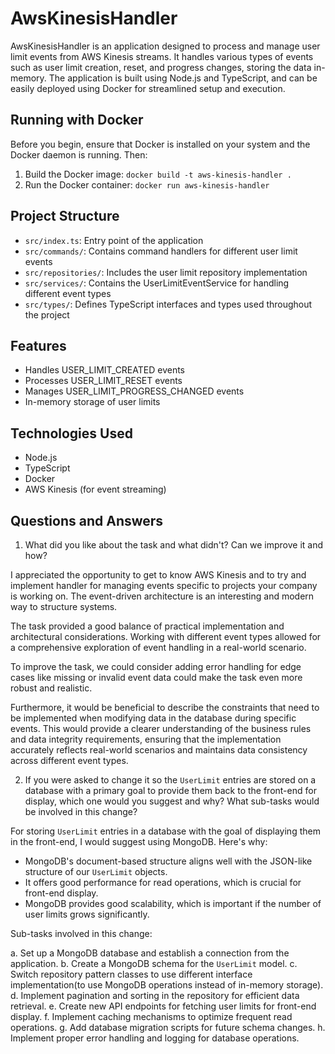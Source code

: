 # AwsKinesisHandler

AwsKinesisHandler is an application designed to process and manage user limit events from AWS Kinesis streams. It handles various types of events such as user limit creation, reset, and progress changes, storing the data in-memory. The application is built using Node.js and TypeScript, and can be easily deployed using Docker for streamlined setup and execution.

## Running with Docker

Before you begin, ensure that Docker is installed on your system and the Docker daemon is running. Then:

1. Build the Docker image: `docker build -t aws-kinesis-handler .`
2. Run the Docker container: `docker run aws-kinesis-handler`

## Project Structure

- `src/index.ts`: Entry point of the application
- `src/commands/`: Contains command handlers for different user limit events
- `src/repositories/`: Includes the user limit repository implementation
- `src/services/`: Contains the UserLimitEventService for handling different event types
- `src/types/`: Defines TypeScript interfaces and types used throughout the project

## Features

- Handles USER_LIMIT_CREATED events
- Processes USER_LIMIT_RESET events
- Manages USER_LIMIT_PROGRESS_CHANGED events
- In-memory storage of user limits

## Technologies Used

- Node.js
- TypeScript
- Docker
- AWS Kinesis (for event streaming)

## Questions and Answers

1. What did you like about the task and what didn't? Can we improve it and how?

I appreciated the opportunity to get to know AWS Kinesis and to try and implement handler for managing events specific to projects your company is working on. The event-driven architecture is an interesting and modern way to structure systems.

The task provided a good balance of practical implementation and architectural considerations. Working with different event types allowed for a comprehensive exploration of event handling in a real-world scenario.

To improve the task, we could consider adding error handling for edge cases like missing or invalid event data could make the task even more robust and realistic.

Furthermore, it would be beneficial to describe the constraints that need to be implemented when modifying data in the database during specific events. This would provide a clearer understanding of the business rules and data integrity requirements, ensuring that the implementation accurately reflects real-world scenarios and maintains data consistency across different event types.

2. If you were asked to change it so the `UserLimit` entries are stored on a database with a primary goal to provide them back to the front-end for display, which one would you suggest and why? What sub-tasks would be involved in this change?

For storing `UserLimit` entries in a database with the goal of displaying them in the front-end, I would suggest using MongoDB. Here's why:

- MongoDB's document-based structure aligns well with the JSON-like structure of our `UserLimit` objects.
- It offers good performance for read operations, which is crucial for front-end display.
- MongoDB provides good scalability, which is important if the number of user limits grows significantly.

Sub-tasks involved in this change:

a. Set up a MongoDB database and establish a connection from the application.
b. Create a MongoDB schema for the `UserLimit` model.
c. Switch repository pattern classes to use different interface implementation(to use MongoDB operations instead of in-memory storage).
d. Implement pagination and sorting in the repository for efficient data retrieval.
e. Create new API endpoints for fetching user limits for front-end display.
f. Implement caching mechanisms to optimize frequent read operations.
g. Add database migration scripts for future schema changes.
h. Implement proper error handling and logging for database operations.
